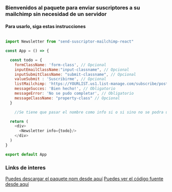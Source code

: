### Bienvenidos al paquete para enviar suscriptores a su mailchimp sin necesidad de un servidor

#### Para usarlo, siga estas instrucciones

```javascript

import Newsletter from "send-suscriptor-mailchimp-react"

const App = () => {

  const todo = {
    formClassName: 'form-class', // Opcional
    inputEmailClassName:"input-classname", // Opcional
    inputSubmitClassName: "submit-classname", // Opcional
    valueSubmit : 'Suscribirme', // Opcional
    listMailchimp: 'https://YOURLIST.us1.list-manage.com/subscribe/post?u=3a7bf9a165f57222b5ab10011&amp;id=52b6b1c244&', //Obligatorio
    messageSucces: 'Bien hecho!', // Obligatorio
    messageError: 'No se pudo completar', // Obligatorio
    messageClassName: "property-class" // Opcional
  }

	//Se tiene que pasar el nombre como info si o si sino no se podra usar

  return (
    <div>
      <Newsletter info={todo}/>
    </div>
  )
}

export default App

```

### Links de interes
[Puedes descargar el paquete npm desde aquí]("https://www.npmjs.com/package/send-suscriptor-mailchimp-react")
[Puedes ver el código fuente desde aquí]("https://github.com/tbor00/send-suscriptor-mailchimp-react")